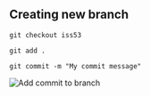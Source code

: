 ## Creating new branch

```git checkout iss53```

```git add .```

```git commit -m "My commit message"```

![Add commit to branch](https://jntakpe.github.io/dxp-training/resources/images/commit_branch.png)
